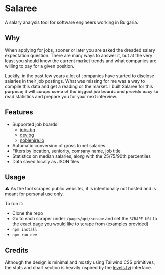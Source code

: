 # Salaree

A salary analysis tool for software engineers working in Bulgaria.

## Why

When applying for jobs, sooner or later you are asked the dreaded salary expectation question. There are many ways to answer it, but at the very least you should know the current market trends and what companies are willing to pay for a given position.

Luckily, in the past few years a lot of companies have started to disclose salaries in their job postings. What was missing for me was a way to compile this data and get a reading on the market. I built Salaree for this purpose; it will scrape some of the biggest job boards and provide easy-to-read statistics and prepare you for your next interview.

## Features

- Supported job boards:
  - [jobs.bg](https://www.jobs.bg/)
  - [dev.bg](https://dev.bg/)
  - [noblehire.io](https://noblehire.io/)
- Automatic conversion of gross to net salaries
- Filters by location, seniority, company name, job title
- Statistics on median salaries, along with the 25/75/90th percentiles
- Data saved locally as JSON files

## Usage

⚠️ As the tool scrapes public websites, it is intentionally not hosted and is meant for personal use only.

To run it:

- Clone the repo
- Go to each scraper under `/pages/api/scrape` and set the `SCRAPE_URL` to the exact page you would like to scrape from (examples provided)
- `npm install`
- `npm run dev`

## Credits

Although the design is minimal and mostly using Tailwind CSS primitives, the stats and chart section is heavily inspired by the [levels.fyi](https://www.levels.fyi/) interface.
